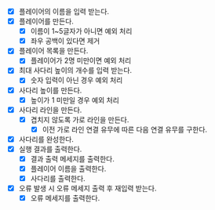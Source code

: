 - [x] 플레이어의 이름을 입력 받는다.
- [x] 플레이어를 만든다.
    - [x] 이름이 1~5글자가 아니면 예외 처리
    - [x] 좌우 공백이 있다면 제거
- [x] 플레이어 목록을 만든다.
    - [x] 플레이어가 2명 미만이면 예외 처리
- [x] 최대 사다리 높이의 개수를 입력 받는다.
    - [x] 숫자 입력이 아닌 경우 예외 처리
- [x] 사다리 높이를 만든다.
    - [x] 높이가 1 미만일 경우 예외 처리
- [x] 사다리 라인을 만든다.
    - [x] 겹치지 않도록 가로 라인을 만든다.
        - [x] 이전 가로 라인 연결 유무에 따른 다음 연결 유무를 구한다.
- [x] 사다리를 완성한다.
- [x] 실행 결과를 출력한다.
    - [x] 결과 출력 메세지를 출력한다.
    - [x] 플레이어 이름을 출력한다.
    - [x] 사다리를 출력한다.
- [x] 오류 발생 시 오류 메세지 출력 후 재입력 받는다.
    - [x] 오류 메세지를 출력한다.
